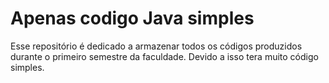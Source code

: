 
# Apenas codigo Java simples

Esse repositório é dedicado a armazenar todos os códigos produzidos durante o primeiro semestre da faculdade. Devido a isso tera muito código simples.
